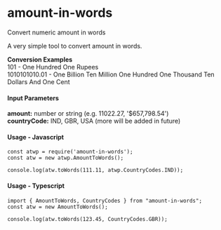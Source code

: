 # amount-in-words
Convert numeric amount in words

A very simple tool to convert amount in words.

**Conversion Examples**  
101 - One Hundred One Rupees  
1010101010.01 - One Billion Ten Million One Hundred One Thousand Ten Dollars And One Cent

#### Input Parameters
**amount:** number or string (e.g. 11022.27, '$657,798.54')  
**countryCode:** IND, GBR, USA (more will be added in future)  

#### Usage - Javascript
```
const atwp = require('amount-in-words');
const atw = new atwp.AmountToWords();

console.log(atw.toWords(111.11, atwp.CountryCodes.IND));
```

#### Usage - Typescript
```
import { AmountToWords, CountryCodes } from "amount-in-words";
const atw = new AmountToWords();

console.log(atw.toWords(123.45, CountryCodes.GBR));
```
